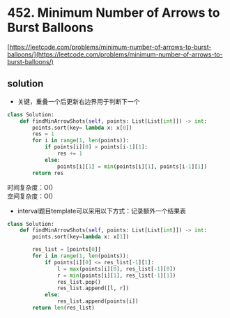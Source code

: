 # 452. Minimum Number of Arrows to Burst Balloons

[https://leetcode.com/problems/minimum-number-of-arrows-to-burst-balloons/](https://leetcode.com/problems/minimum-number-of-arrows-to-burst-balloons/)

## solution

- 关键，重叠一个后更新右边界用于判断下一个

```python
class Solution:
    def findMinArrowShots(self, points: List[List[int]]) -> int:
        points.sort(key= lambda x: x[0])
        res = 1
        for i in range(1, len(points)):
            if points[i][0] > points[i-1][1]:
                res += 1
            else:
                points[i][1] = min(points[i][1], points[i-1][1])
        return res
```

时间复杂度：O() <br>
空间复杂度：O()

- interval题目template可以采用以下方式：记录额外一个结果表

```python
class Solution:
    def findMinArrowShots(self, points: List[List[int]]) -> int:
        points.sort(key=lambda x: x[1])

        res_list = [points[0]]
        for i in range(1, len(points)):
            if points[i][0] <= res_list[-1][1]:
                l = max(points[i][0], res_list[-1][0])
                r = min(points[i][1], res_list[-1][1])
                res_list.pop()
                res_list.append([l, r])
            else:
                res_list.append(points[i])
        return len(res_list)
```

